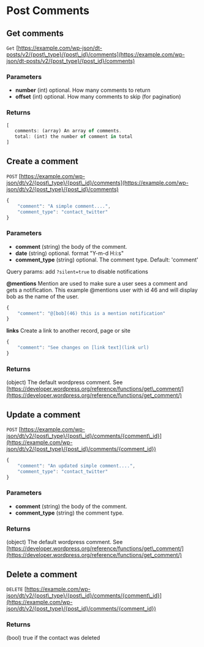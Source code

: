 # Post Comments

## Get comments

`Get` [https://example.com/wp-json/dt-posts/v2/{post\_type}/{post\_id}/comments](https://example.com/wp-json/dt-posts/v2/{post_type}/{post_id}/comments)

### Parameters

* **number** \(int\) optional. How many comments to return
* **offset** \(int\) optional. How many comments to skip \(for pagination\)

### Returns

```javascript
[ 
   comments: (array) An array of comments.
   total: (int) the number of comment in total
]
```

## Create a comment

`POST` [https://example.com/wp-json/dt/v2/{post\_type}/{post\_id}/comments](https://example.com/wp-json/dt/v2/{post_type}/{post_id}/comments)

```javascript
{
    "comment": "A simple comment....",
    "comment_type": "contact_twitter"
}
```

### Parameters

* **comment** \(string\) the body of the comment. 
* **date** \(string\) optional. format "Y-m-d H:i:s"
* **comment\_type** \(string\) optional. The comment type. Default: 'comment'

Query params: add `?silent=true` to disable notifications

**@mentions** Mention are used to make sure a user sees a comment and gets a notification. This example @mentions user with id 46 and will display bob as the name of the user.

```javascript
{
    "comment": "@[bob](46) this is a mention notification"
}
```

**links** Create a link to another record, page or site
```javascript
{
    "comment": "See changes on [link text](link url)
}
```

### Returns

\(object\) The default wordpress comment. See [https://developer.wordpress.org/reference/functions/get\_comment/](https://developer.wordpress.org/reference/functions/get_comment/)

## Update a comment

`POST` [https://example.com/wp-json/dt/v2/{post\_type}/{post\_id}/comments/{comment\_id}](https://example.com/wp-json/dt/v2/{post_type}/{post_id}/comments/{comment_id})

```javascript
{
    "comment": "An updated simple comment....",
    "comment_type": "contact_twitter"
}
```

### Parameters

* **comment** \(string\) the body of the comment.
* **comment\_type** \(string\) the comment type.

### Returns

\(object\) The default wordpress comment. See [https://developer.wordpress.org/reference/functions/get\_comment/](https://developer.wordpress.org/reference/functions/get_comment/)

## Delete a comment

`DELETE` [https://example.com/wp-json/dt/v2/{post\_type}/{post\_id}/comments/{comment\_id}](https://example.com/wp-json/dt/v2/{post_type}/{post_id}/comments/{comment_id})

### Returns

\(bool\) true if the contact was deleted

